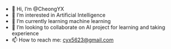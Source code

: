 - 👋 Hi, I’m @CheongYX
- 👀 I’m interested in Artificial Intelligence
- 🌱 I’m currently learning machine learning 
- 💞️ I’m looking to collaborate on AI project for learning and taking experience
- 📫 How to reach me: cyx5623@gmail.com

<!---
CheongYX/CheongYX is a ✨ special ✨ repository because its `README.md` (this file) appears on your GitHub profile.
You can click the Preview link to take a look at your changes.
--->

